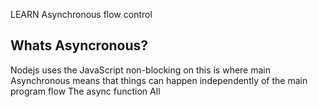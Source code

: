 LEARN Asynchronous flow control

## Whats Asyncronous?
   Nodejs uses the JavaScript non-blocking on this is where main 
   Asynchronous means that things can happen independently of the main program flow
The async function
  All 